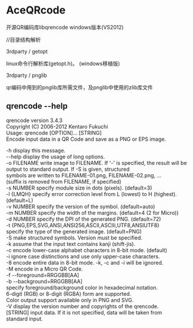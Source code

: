 AceQRcode
=========

开源QR编码库libqrencode windows版本(VS2012)



//目录结构解析


3rdparty / getopt

linux命令行解析库(getopt.h)。 (windows移植版)


3rdparty / pnglib

qr编码中用到的pnglib库所需文件，及pnglib中使用的zlib库文件



qrencode --help  
---------------  
qrencode version 3.4.3  
Copyright (C) 2006-2012 Kentaro Fukuchi  
Usage: qrencode [OPTION]... [STRING]  
Encode input data in a QR Code and save as a PNG or EPS image.  
  
  -h           display this message.  
  --help       display the usage of long options.  
  -o FILENAME  write image to FILENAME. If '-' is specified, the result
               will be output to standard output. If -S is given, structured  
               symbols are written to FILENAME-01.png, FILENAME-02.png, ...   
               (suffix is removed from FILENAME, if specified)  
  -s NUMBER    specify module size in dots (pixels). (default=3)  
  -l {LMQH}    specify error correction level from L (lowest) to H (highest).  
               (default=L)  
  -v NUMBER    specify the version of the symbol. (default=auto)  
  -m NUMBER    specify the width of the margins. (default=4 (2 for Micro))  
  -d NUMBER    specify the DPI of the generated PNG. (default=72)  
  -t {PNG,EPS,SVG,ANSI,ANSI256,ASCII,ASCIIi,UTF8,ANSIUTF8}  
               specify the type of the generated image. (default=PNG)  
  -S           make structured symbols. Version must be specified.  
  -k           assume that the input text contains kanji (shift-jis).  
  -c           encode lower-case alphabet characters in 8-bit mode. (default)  
  -i           ignore case distinctions and use only upper-case characters.  
  -8           encode entire data in 8-bit mode. -k, -c and -i will be ignored.  
  -M           encode in a Micro QR Code.  
  -f  --foreground=RRGGBB[AA]  
  -b  --background=RRGGBB[AA]  
               specify foreground/background color in hexadecimal notation.  
               6-digit (RGB) or 8-digit (RGBA) form are supported.  
               Color output support available only in PNG and SVG.  
  -V           display the version number and copyrights of the qrencode.  
  [STRING]     input data. If it is not specified, data will be taken from  
               standard input.  
